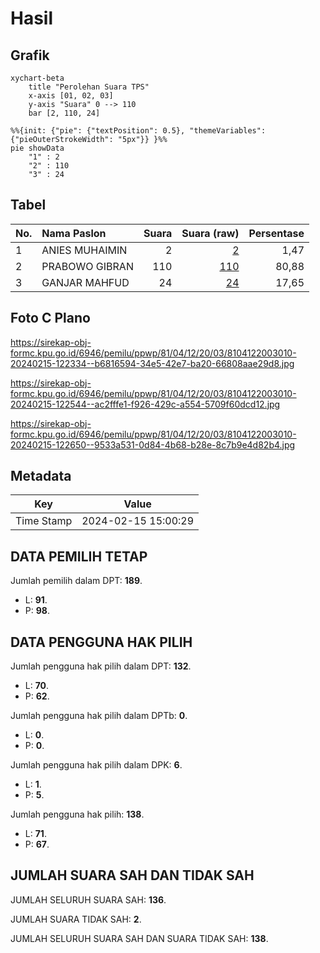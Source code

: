 # Hasil

## Grafik

```mermaid
xychart-beta
    title "Perolehan Suara TPS"
    x-axis [01, 02, 03]
    y-axis "Suara" 0 --> 110
    bar [2, 110, 24]
```

```mermaid
%%{init: {"pie": {"textPosition": 0.5}, "themeVariables": {"pieOuterStrokeWidth": "5px"}} }%%
pie showData
    "1" : 2
    "2" : 110
    "3" : 24
```

## Tabel

| No. | Nama Paslon    | Suara | Suara (raw) | Persentase |
|:--- |:-------------- | -----:| -----------:| ----------:|
| 1   | ANIES MUHAIMIN | 2     | [2][p-1]    | 1,47       |
| 2   | PRABOWO GIBRAN | 110   | [110][p-2]  | 80,88      |
| 3   | GANJAR MAHFUD  | 24    | [24][p-3]   | 17,65      |


[p-1]: https://github.com/gigit-pemilu/pemilu-2024-81-maluku/blob/main/pilpres/hitung-suara/sub/81-maluku/sub/04-buru/sub/12-waelata/sub/2003-parbulu/sub/010-tps/sub/paslon-1.txt
[p-2]: https://github.com/gigit-pemilu/pemilu-2024-81-maluku/blob/main/pilpres/hitung-suara/sub/81-maluku/sub/04-buru/sub/12-waelata/sub/2003-parbulu/sub/010-tps/sub/paslon-2.txt
[p-3]: https://github.com/gigit-pemilu/pemilu-2024-81-maluku/blob/main/pilpres/hitung-suara/sub/81-maluku/sub/04-buru/sub/12-waelata/sub/2003-parbulu/sub/010-tps/sub/paslon-3.txt

## Foto C Plano

https://sirekap-obj-formc.kpu.go.id/6946/pemilu/ppwp/81/04/12/20/03/8104122003010-20240215-122334--b6816594-34e5-42e7-ba20-66808aae29d8.jpg

https://sirekap-obj-formc.kpu.go.id/6946/pemilu/ppwp/81/04/12/20/03/8104122003010-20240215-122544--ac2fffe1-f926-429c-a554-5709f60dcd12.jpg

https://sirekap-obj-formc.kpu.go.id/6946/pemilu/ppwp/81/04/12/20/03/8104122003010-20240215-122650--9533a531-0d84-4b68-b28e-8c7b9e4d82b4.jpg


## Metadata

| Key        | Value               |
| ---------- | ------------------- |
| Time Stamp | 2024-02-15 15:00:29 |


## DATA PEMILIH TETAP

Jumlah pemilih dalam DPT: **189**.
 * L: **91**.
 * P: **98**.

## DATA PENGGUNA HAK PILIH

Jumlah pengguna hak pilih dalam DPT: **132**.
 * L: **70**.
 * P: **62**.

Jumlah pengguna hak pilih dalam DPTb: **0**.
 * L: **0**.
 * P: **0**.

Jumlah pengguna hak pilih dalam DPK: **6**.
 * L: **1**.
 * P: **5**.

Jumlah pengguna hak pilih: **138**.
 * L: **71**.
 * P: **67**.

## JUMLAH SUARA SAH DAN TIDAK SAH

JUMLAH SELURUH SUARA SAH: **136**.

JUMLAH SUARA TIDAK SAH: **2**.

JUMLAH SELURUH SUARA SAH DAN SUARA TIDAK SAH: **138**.


